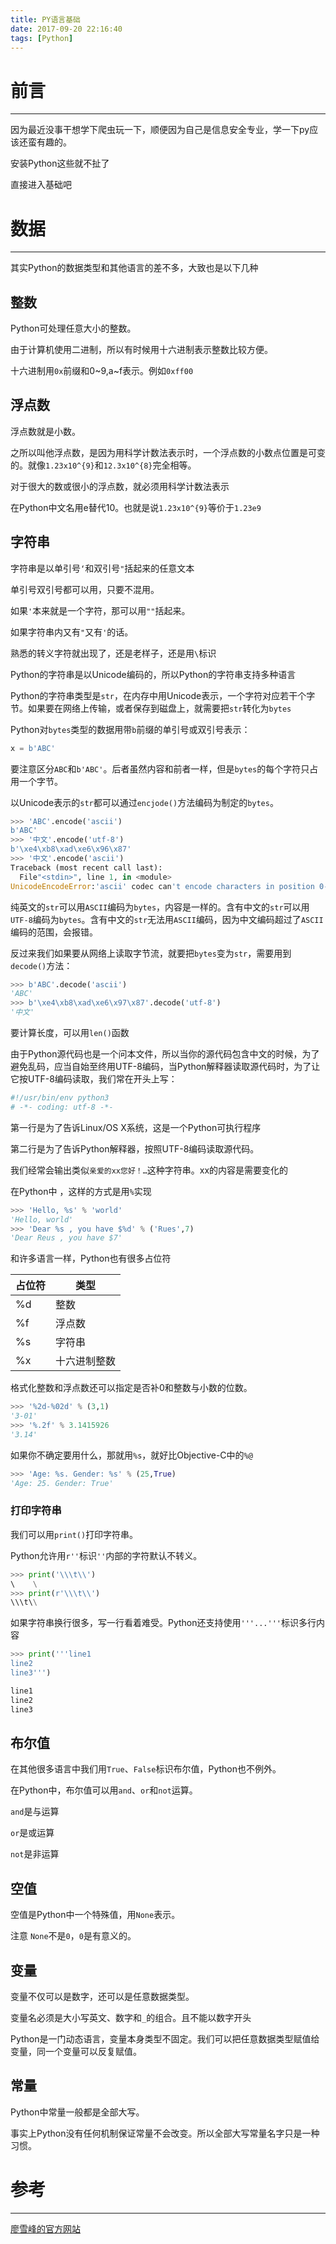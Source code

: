 ```yaml
---
title: PY语言基础
date: 2017-09-20 22:16:40
tags: [Python]
---
```


# 前言

---

因为最近没事干想学下爬虫玩一下，顺便因为自己是信息安全专业，学一下py应该还蛮有趣的。

安装Python这些就不扯了

直接进入基础吧

# 数据

------

其实Python的数据类型和其他语言的差不多，大致也是以下几种

## 整数

Python可处理任意大小的整数。

由于计算机使用二进制，所以有时候用十六进制表示整数比较方便。

十六进制用`0x`前缀和0~9,a~f表示。例如`0xff00`

## 浮点数

浮点数就是小数。

之所以叫他浮点数，是因为用科学计数法表示时，一个浮点数的小数点位置是可变的。就像`1.23x10^{9}`和`12.3x10^{8}`完全相等。

对于很大的数或很小的浮点数，就必须用科学计数法表示

在Python中文名用e替代10。也就是说`1.23x10^{9}`等价于`1.23e9`

## 字符串

字符串是以单引号`‘`和双引号`"`括起来的任意文本

单引号双引号都可以用，只要不混用。

如果`'`本来就是一个字符，那可以用`""`括起来。

如果字符串内又有`"`又有`'`的话。

熟悉的转义字符就出现了，还是老样子，还是用`\`标识

Python的字符串是以Unicode编码的，所以Python的字符串支持多种语言

Python的字符串类型是`str`，在内存中用Unicode表示，一个字符对应若干个字节。如果要在网络上传输，或者保存到磁盘上，就需要把`str`转化为`bytes`

Python对`bytes`类型的数据用带`b`前缀的单引号或双引号表示：

```python
x = b'ABC'
```

要注意区分`ABC`和`b'ABC'`。后者虽然内容和前者一样，但是`bytes`的每个字符只占用一个字节。

以Unicode表示的`str`都可以通过`encjode()`方法编码为制定的`bytes`。

```python
>>> 'ABC'.encode('ascii')
b'ABC'
>>> '中文'.encode('utf-8')
b'\xe4\xb8\xad\xe6\x96\x87'
>>> '中文'.encode('ascii')
Traceback (most recent call last):
  File"<stdin>", line 1, in <module>
UnicodeEncodeError:'ascii' codec can't encode characters in position 0-1:ordinal not in range(128)
```

纯英文的`str`可以用`ASCII`编码为`bytes`，内容是一样的。含有中文的`str`可以用`UTF-8`编码为`bytes`。含有中文的`str`无法用`ASCII`编码，因为中文编码超过了`ASCII`编码的范围，会报错。

反过来我们如果要从网络上读取字节流，就要把`bytes`变为`str`，需要用到`decode()`方法：

```python
>>> b'ABC'.decode('ascii')
'ABC'
>>> b'\xe4\xb8\xad\xe6\x97\x87'.decode('utf-8')
'中文'
```

要计算长度，可以用`len()`函数

由于Python源代码也是一个问本文件，所以当你的源代码包含中文的时候，为了避免乱码，应当自始至终用UTF-8编码，当Python解释器读取源代码时，为了让它按UTF-8编码读取，我们常在开头上写：

```python
#!/usr/bin/env python3
# -*- coding: utf-8 -*-
```

第一行是为了告诉Linux/OS X系统，这是一个Python可执行程序

第二行是为了告诉Python解释器，按照UTF-8编码读取源代码。

我们经常会输出类似`亲爱的xx您好！…`这种字符串。xx的内容是需要变化的

在Python中 ，这样的方式是用`%`实现

```python
>>> 'Hello, %s' % 'world'
'Hello, world'
>>> 'Dear %s , you have $%d' % ('Rues',7)
'Dear Reus , you have $7'
```

和许多语言一样，Python也有很多占位符

| 占位符  | 类型     |
| ---- | ------ |
| %d   | 整数     |
| %f   | 浮点数    |
| %s   | 字符串    |
| %x   | 十六进制整数 |

格式化整数和浮点数还可以指定是否补0和整数与小数的位数。

```python
>>> '%2d-%02d' % (3,1)
'3-01'
>>> '%.2f' % 3.1415926
'3.14'
```

如果你不确定要用什么，那就用`%s`，就好比Objective-C中的`%@`

```python
>>> 'Age: %s. Gender: %s' % (25,True)
'Age: 25. Gender: True'
```



### 打印字符串

我们可以用`print()`打印字符串。

Python允许用`r''`标识`''`内部的字符默认不转义。

```python
>>> print('\\\t\\')
\    \
>>> print(r'\\\t\\')
\\\t\\
```

如果字符串换行很多，写一行看着难受。Python还支持使用`'''...'''`标识多行内容

```python
>>> print('''line1
line2
line3''')

line1
line2
line3
```

## 布尔值

在其他很多语言中我们用`True`、`False`标识布尔值，Python也不例外。

在Python中，布尔值可以用`and`、`or`和`not`运算。

`and`是与运算

`or`是或运算

`not`是非运算

## 空值

空值是Python中一个特殊值，用`None`表示。

注意 `None`不是`0`，`0`是有意义的。

## 变量

变量不仅可以是数字，还可以是任意数据类型。

变量名必须是大小写英文、数字和`_`的组合。且不能以数字开头

Python是一门动态语言，变量本身类型不固定。我们可以把任意数据类型赋值给变量，同一个变量可以反复赋值。

## 常量

Python中常量一般都是全部大写。

事实上Python没有任何机制保证常量不会改变。所以全部大写常量名字只是一种习惯。

# 参考

---

[廖雪峰的官方网站](https:www.liaoxuefeng.com)


